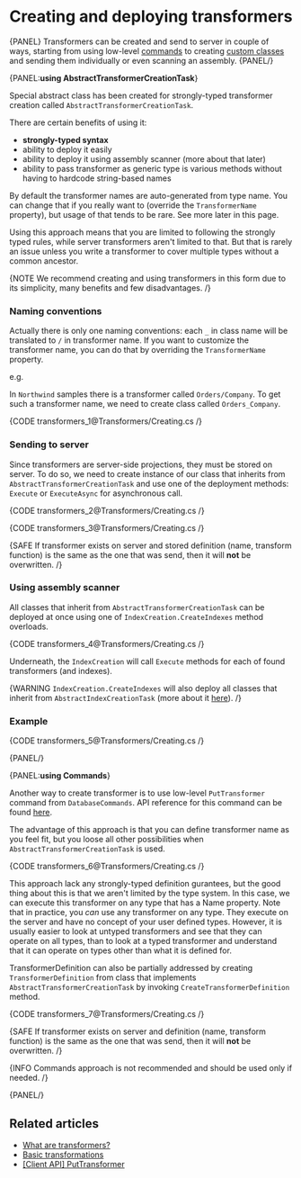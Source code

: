 # Creating and deploying transformers

{PANEL}
Transformers can be created and send to server in couple of ways, starting from using low-level [commands](../transformers/creating-and-deploying#using-commands) to creating [custom classes](../transformers/creating#using-abstracttransformercreationtask) and sending them individually or even scanning an assembly.
{PANEL/}

{PANEL:**using AbstractTransformerCreationTask**}

Special abstract class has been created for strongly-typed transformer creation called `AbstractTransformerCreationTask`. 

There are certain benefits of using it:

- **strongly-typed syntax**
- ability to deploy it easily
- ability to deploy it using assembly scanner (more about that later)
- ability to pass transformer as generic type is various methods without having to hardcode string-based names

By default the transformer names are auto-generated from type name. You can change that if you really want to (override the `TransformerName` property), but usage of that tends to be rare. See more later in this page.

Using this approach means that you are limited to following the strongly typed rules, while server transformers aren't limited to that. But that is rarely an issue unless you write a transformer to cover multiple types without a common ancestor.

{NOTE We recommend creating and using transformers in this form due to its simplicity, many benefits and few disadvantages. /}

### Naming conventions

Actually there is only one naming conventions: each `_` in class name will be translated to `/` in transformer name. If you want to customize the transformer name, you can do that by overriding the `TransformerName` property.

e.g.

In `Northwind` samples there is a transformer called `Orders/Company`. To get such a transformer name, we need to create class called `Orders_Company`.

{CODE transformers_1@Transformers/Creating.cs /}

### Sending to server

Since transformers are server-side projections, they must be stored on server. To do so, we need to create instance of our class that inherits from `AbstractTransformerCreationTask` and use one of the deployment methods: `Execute` or `ExecuteAsync` for asynchronous call.

{CODE transformers_2@Transformers/Creating.cs /}

{CODE transformers_3@Transformers/Creating.cs /}

{SAFE If transformer exists on server and stored definition (name, transform function) is the same as the one that was send, then it will **not** be overwritten. /}

### Using assembly scanner

All classes that inherit from `AbstractTransformerCreationTask` can be deployed at once using one of `IndexCreation.CreateIndexes` method overloads.

{CODE transformers_4@Transformers/Creating.cs /}

Underneath, the `IndexCreation` will call `Execute` methods for each of found transformers (and indexes).

{WARNING `IndexCreation.CreateIndexes` will also deploy all classes that inherit from `AbstractIndexCreationTask` (more about it [here](../indexes/creating-and-deploying)). /}

### Example

{CODE transformers_5@Transformers/Creating.cs /}

{PANEL/}

{PANEL:**using Commands**}

Another way to create transformer is to use low-level `PutTransformer` command from `DatabaseCommands`. API reference for this command can be found [here](../client-api/commands/transformers/put).

The advantage of this approach is that you can define transformer name as you feel fit, but you loose all other possibilities when `AbstractTransformerCreationTask` is used.

{CODE transformers_6@Transformers/Creating.cs /}

This approach lack any strongly-typed definition gurantees, but the good thing about this is that we aren't limited by the type system. In this case, we can
execute this transformer on any type that has a Name property. Note that in practice, you _can_ use any transformer on any type. They execute on the server
and have no concept of your user defined types. However, it is usually easier to look at untyped transformers and see that they can operate on all types, 
than to look at a typed transformer and understand that it can operate on types other than what it is defined for.

TransformerDefinition can also be partially addressed by creating `TransformerDefinition` from class that implements `AbstractTransformerCreationTask` by invoking `CreateTransformerDefinition` method.

{CODE transformers_7@Transformers/Creating.cs /}

{SAFE If transformer exists on server and definition (name, transform function) is the same as the one that was send, then it will **not** be overwritten. /}

{INFO Commands approach is not recommended and should be used only if needed. /}

{PANEL/}

## Related articles

- [What are transformers?](../transformers/what-are-transformers)
- [Basic transformations](../transformers/basic-transformations)
- [[Client API] PutTransformer](../client-api/commands/transformers/put)
